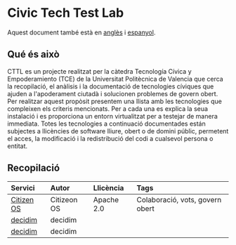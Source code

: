 # Civic Tech Test Lab

Aquest document també està en [anglès](README_en.md) i [espanyol](/README.md).

## Qué és això
CTTL es un projecte realitzat per la càtedra Tecnología Cívica y Empoderamiento (TCE) de la Universitat Politècnica de Valencia que cerca la recopilació, el anàlisis i la documentació de tecnologies cíviques que ajuden a l'apoderament ciutadà i solucionen problemes de govern obert. Per realitzar aquest propòsit presentem una llista amb les tecnologies que compleixen els criteris mencionats. Per a cada una es explica la seua instalació i es proporciona un entorn virtualitzat per a testejar de manera immediata. Totes les tecnologies a continuació documentades están subjectes a llicències de software lliure, obert o de domini públic, permetent el acces, la modificació i la redistribució del codi a cualsevol persona o entitat.

## Recopilació

| Servici   | Autor       | Llicència   | Tags |
| :--------- | :---------- | :--------- | :------ |
| [Citizen OS](/citizenos) | Citizeon OS | Apache 2.0 | Colaboració, vots, govern obert|
| [decidim](/decidim) | decidim | |
| [decidim](/decidim) | decidim | |
